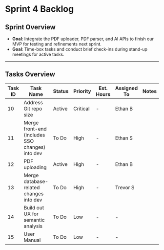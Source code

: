# Sprint 4 Backlog

## Sprint Overview
- **Goal**: Integrate the PDF uploader, PDF parser, and AI APIs to finish our MVP for testing and refinements next sprint.
- **Goal**: Time-box tasks and conduct brief check-ins during stand-up meetings for active tasks.

---

## Tasks Overview

| Task ID | Task Name                                         | Status       | Priority | Est. Hours | Assigned To | Notes                    |
|---------|---------------------------------------------------|--------------|----------|------------|-------------|--------------------------|
| 10      | Address Git repo size                             | Active       | Critical | -          | Ethan B     |                          |
| 11      | Merge front-end (includes SSO changes) into dev   | To Do        | High     | -          | Ethan S     |                          |
| 12      | PDF uploading                                     | Active       | High     | -          | Ethan B     |                          |
| 13      | Merge database-related changes into dev           | To Do        | High     | -          | Trevor S    |                          |
| 14      | Build out UX for semantic analysis                | To Do        | Low      | -          | -           |                          |
| 15      | User Manual                                       | To Do        | Low      | -          | -           |                          |
